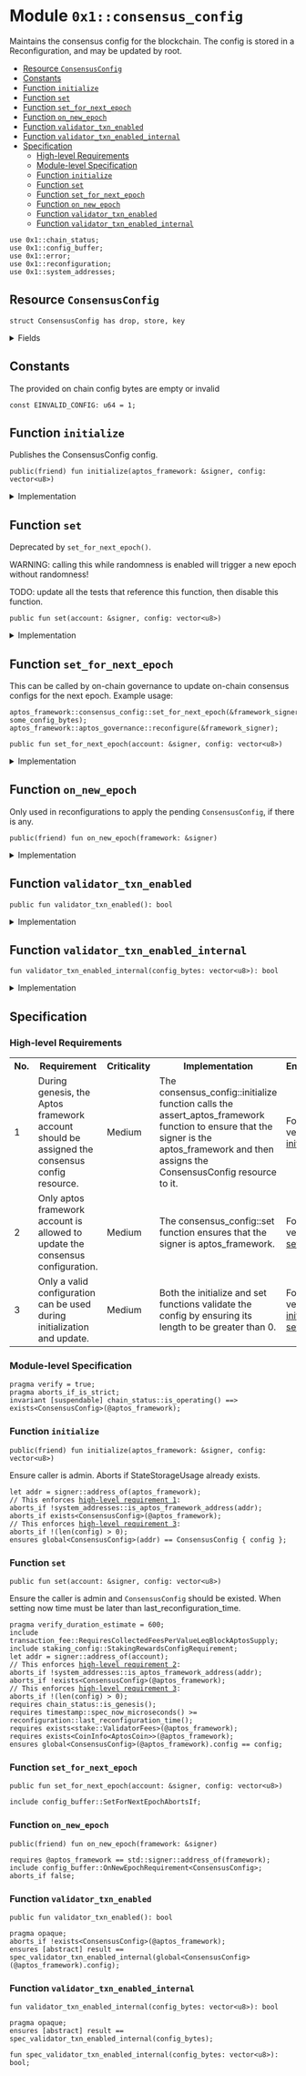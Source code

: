 
<a id="0x1_consensus_config"></a>

# Module `0x1::consensus_config`

Maintains the consensus config for the blockchain. The config is stored in a
Reconfiguration, and may be updated by root.


-  [Resource `ConsensusConfig`](#0x1_consensus_config_ConsensusConfig)
-  [Constants](#@Constants_0)
-  [Function `initialize`](#0x1_consensus_config_initialize)
-  [Function `set`](#0x1_consensus_config_set)
-  [Function `set_for_next_epoch`](#0x1_consensus_config_set_for_next_epoch)
-  [Function `on_new_epoch`](#0x1_consensus_config_on_new_epoch)
-  [Function `validator_txn_enabled`](#0x1_consensus_config_validator_txn_enabled)
-  [Function `validator_txn_enabled_internal`](#0x1_consensus_config_validator_txn_enabled_internal)
-  [Specification](#@Specification_1)
    -  [High-level Requirements](#high-level-req)
    -  [Module-level Specification](#module-level-spec)
    -  [Function `initialize`](#@Specification_1_initialize)
    -  [Function `set`](#@Specification_1_set)
    -  [Function `set_for_next_epoch`](#@Specification_1_set_for_next_epoch)
    -  [Function `on_new_epoch`](#@Specification_1_on_new_epoch)
    -  [Function `validator_txn_enabled`](#@Specification_1_validator_txn_enabled)
    -  [Function `validator_txn_enabled_internal`](#@Specification_1_validator_txn_enabled_internal)


<pre><code>use 0x1::chain_status;<br/>use 0x1::config_buffer;<br/>use 0x1::error;<br/>use 0x1::reconfiguration;<br/>use 0x1::system_addresses;<br/></code></pre>



<a id="0x1_consensus_config_ConsensusConfig"></a>

## Resource `ConsensusConfig`



<pre><code>struct ConsensusConfig has drop, store, key<br/></code></pre>



<details>
<summary>Fields</summary>


<dl>
<dt>
<code>config: vector&lt;u8&gt;</code>
</dt>
<dd>

</dd>
</dl>


</details>

<a id="@Constants_0"></a>

## Constants


<a id="0x1_consensus_config_EINVALID_CONFIG"></a>

The provided on chain config bytes are empty or invalid


<pre><code>const EINVALID_CONFIG: u64 &#61; 1;<br/></code></pre>



<a id="0x1_consensus_config_initialize"></a>

## Function `initialize`

Publishes the ConsensusConfig config.


<pre><code>public(friend) fun initialize(aptos_framework: &amp;signer, config: vector&lt;u8&gt;)<br/></code></pre>



<details>
<summary>Implementation</summary>


<pre><code>public(friend) fun initialize(aptos_framework: &amp;signer, config: vector&lt;u8&gt;) &#123;<br/>    system_addresses::assert_aptos_framework(aptos_framework);<br/>    assert!(vector::length(&amp;config) &gt; 0, error::invalid_argument(EINVALID_CONFIG));<br/>    move_to(aptos_framework, ConsensusConfig &#123; config &#125;);<br/>&#125;<br/></code></pre>



</details>

<a id="0x1_consensus_config_set"></a>

## Function `set`

Deprecated by <code>set_for_next_epoch()</code>.

WARNING: calling this while randomness is enabled will trigger a new epoch without randomness!

TODO: update all the tests that reference this function, then disable this function.


<pre><code>public fun set(account: &amp;signer, config: vector&lt;u8&gt;)<br/></code></pre>



<details>
<summary>Implementation</summary>


<pre><code>public fun set(account: &amp;signer, config: vector&lt;u8&gt;) acquires ConsensusConfig &#123;<br/>    system_addresses::assert_aptos_framework(account);<br/>    chain_status::assert_genesis();<br/>    assert!(vector::length(&amp;config) &gt; 0, error::invalid_argument(EINVALID_CONFIG));<br/><br/>    let config_ref &#61; &amp;mut borrow_global_mut&lt;ConsensusConfig&gt;(@aptos_framework).config;<br/>    &#42;config_ref &#61; config;<br/><br/>    // Need to trigger reconfiguration so validator nodes can sync on the updated configs.<br/>    reconfiguration::reconfigure();<br/>&#125;<br/></code></pre>



</details>

<a id="0x1_consensus_config_set_for_next_epoch"></a>

## Function `set_for_next_epoch`

This can be called by on-chain governance to update on-chain consensus configs for the next epoch.
Example usage:
```
aptos_framework::consensus_config::set_for_next_epoch(&framework_signer, some_config_bytes);
aptos_framework::aptos_governance::reconfigure(&framework_signer);
```


<pre><code>public fun set_for_next_epoch(account: &amp;signer, config: vector&lt;u8&gt;)<br/></code></pre>



<details>
<summary>Implementation</summary>


<pre><code>public fun set_for_next_epoch(account: &amp;signer, config: vector&lt;u8&gt;) &#123;<br/>    system_addresses::assert_aptos_framework(account);<br/>    assert!(vector::length(&amp;config) &gt; 0, error::invalid_argument(EINVALID_CONFIG));<br/>    std::config_buffer::upsert&lt;ConsensusConfig&gt;(ConsensusConfig &#123;config&#125;);<br/>&#125;<br/></code></pre>



</details>

<a id="0x1_consensus_config_on_new_epoch"></a>

## Function `on_new_epoch`

Only used in reconfigurations to apply the pending <code>ConsensusConfig</code>, if there is any.


<pre><code>public(friend) fun on_new_epoch(framework: &amp;signer)<br/></code></pre>



<details>
<summary>Implementation</summary>


<pre><code>public(friend) fun on_new_epoch(framework: &amp;signer) acquires ConsensusConfig &#123;<br/>    system_addresses::assert_aptos_framework(framework);<br/>    if (config_buffer::does_exist&lt;ConsensusConfig&gt;()) &#123;<br/>        let new_config &#61; config_buffer::extract&lt;ConsensusConfig&gt;();<br/>        if (exists&lt;ConsensusConfig&gt;(@aptos_framework)) &#123;<br/>            &#42;borrow_global_mut&lt;ConsensusConfig&gt;(@aptos_framework) &#61; new_config;<br/>        &#125; else &#123;<br/>            move_to(framework, new_config);<br/>        &#125;;<br/>    &#125;<br/>&#125;<br/></code></pre>



</details>

<a id="0x1_consensus_config_validator_txn_enabled"></a>

## Function `validator_txn_enabled`



<pre><code>public fun validator_txn_enabled(): bool<br/></code></pre>



<details>
<summary>Implementation</summary>


<pre><code>public fun validator_txn_enabled(): bool acquires ConsensusConfig &#123;<br/>    let config_bytes &#61; borrow_global&lt;ConsensusConfig&gt;(@aptos_framework).config;<br/>    validator_txn_enabled_internal(config_bytes)<br/>&#125;<br/></code></pre>



</details>

<a id="0x1_consensus_config_validator_txn_enabled_internal"></a>

## Function `validator_txn_enabled_internal`



<pre><code>fun validator_txn_enabled_internal(config_bytes: vector&lt;u8&gt;): bool<br/></code></pre>



<details>
<summary>Implementation</summary>


<pre><code>native fun validator_txn_enabled_internal(config_bytes: vector&lt;u8&gt;): bool;<br/></code></pre>



</details>

<a id="@Specification_1"></a>

## Specification




<a id="high-level-req"></a>

### High-level Requirements

<table>
<tr>
<th>No.</th><th>Requirement</th><th>Criticality</th><th>Implementation</th><th>Enforcement</th>
</tr>

<tr>
<td>1</td>
<td>During genesis, the Aptos framework account should be assigned the consensus config resource.</td>
<td>Medium</td>
<td>The consensus_config::initialize function calls the assert_aptos_framework function to ensure that the signer is the aptos_framework and then assigns the ConsensusConfig resource to it.</td>
<td>Formally verified via <a href="#high-level-req-1">initialize</a>.</td>
</tr>

<tr>
<td>2</td>
<td>Only aptos framework account is allowed to update the consensus configuration.</td>
<td>Medium</td>
<td>The consensus_config::set function ensures that the signer is aptos_framework.</td>
<td>Formally verified via <a href="#high-level-req-2">set</a>.</td>
</tr>

<tr>
<td>3</td>
<td>Only a valid configuration can be used during initialization and update.</td>
<td>Medium</td>
<td>Both the initialize and set functions validate the config by ensuring its length to be greater than 0.</td>
<td>Formally verified via <a href="#high-level-req-3.1">initialize</a> and <a href="#high-level-req-3.2">set</a>.</td>
</tr>

</table>




<a id="module-level-spec"></a>

### Module-level Specification


<pre><code>pragma verify &#61; true;<br/>pragma aborts_if_is_strict;<br/>invariant [suspendable] chain_status::is_operating() &#61;&#61;&gt; exists&lt;ConsensusConfig&gt;(@aptos_framework);<br/></code></pre>



<a id="@Specification_1_initialize"></a>

### Function `initialize`


<pre><code>public(friend) fun initialize(aptos_framework: &amp;signer, config: vector&lt;u8&gt;)<br/></code></pre>


Ensure caller is admin.
Aborts if StateStorageUsage already exists.


<pre><code>let addr &#61; signer::address_of(aptos_framework);<br/>// This enforces <a id="high-level-req-1" href="#high-level-req">high-level requirement 1</a>:
aborts_if !system_addresses::is_aptos_framework_address(addr);<br/>aborts_if exists&lt;ConsensusConfig&gt;(@aptos_framework);<br/>// This enforces <a id="high-level-req-3.1" href="#high-level-req">high-level requirement 3</a>:
aborts_if !(len(config) &gt; 0);<br/>ensures global&lt;ConsensusConfig&gt;(addr) &#61;&#61; ConsensusConfig &#123; config &#125;;<br/></code></pre>



<a id="@Specification_1_set"></a>

### Function `set`


<pre><code>public fun set(account: &amp;signer, config: vector&lt;u8&gt;)<br/></code></pre>


Ensure the caller is admin and <code>ConsensusConfig</code> should be existed.
When setting now time must be later than last_reconfiguration_time.


<pre><code>pragma verify_duration_estimate &#61; 600;<br/>include transaction_fee::RequiresCollectedFeesPerValueLeqBlockAptosSupply;<br/>include staking_config::StakingRewardsConfigRequirement;<br/>let addr &#61; signer::address_of(account);<br/>// This enforces <a id="high-level-req-2" href="#high-level-req">high-level requirement 2</a>:
aborts_if !system_addresses::is_aptos_framework_address(addr);<br/>aborts_if !exists&lt;ConsensusConfig&gt;(@aptos_framework);<br/>// This enforces <a id="high-level-req-3.2" href="#high-level-req">high-level requirement 3</a>:
aborts_if !(len(config) &gt; 0);<br/>requires chain_status::is_genesis();<br/>requires timestamp::spec_now_microseconds() &gt;&#61; reconfiguration::last_reconfiguration_time();<br/>requires exists&lt;stake::ValidatorFees&gt;(@aptos_framework);<br/>requires exists&lt;CoinInfo&lt;AptosCoin&gt;&gt;(@aptos_framework);<br/>ensures global&lt;ConsensusConfig&gt;(@aptos_framework).config &#61;&#61; config;<br/></code></pre>



<a id="@Specification_1_set_for_next_epoch"></a>

### Function `set_for_next_epoch`


<pre><code>public fun set_for_next_epoch(account: &amp;signer, config: vector&lt;u8&gt;)<br/></code></pre>




<pre><code>include config_buffer::SetForNextEpochAbortsIf;<br/></code></pre>



<a id="@Specification_1_on_new_epoch"></a>

### Function `on_new_epoch`


<pre><code>public(friend) fun on_new_epoch(framework: &amp;signer)<br/></code></pre>




<pre><code>requires @aptos_framework &#61;&#61; std::signer::address_of(framework);<br/>include config_buffer::OnNewEpochRequirement&lt;ConsensusConfig&gt;;<br/>aborts_if false;<br/></code></pre>



<a id="@Specification_1_validator_txn_enabled"></a>

### Function `validator_txn_enabled`


<pre><code>public fun validator_txn_enabled(): bool<br/></code></pre>




<pre><code>pragma opaque;<br/>aborts_if !exists&lt;ConsensusConfig&gt;(@aptos_framework);<br/>ensures [abstract] result &#61;&#61; spec_validator_txn_enabled_internal(global&lt;ConsensusConfig&gt;(@aptos_framework).config);<br/></code></pre>



<a id="@Specification_1_validator_txn_enabled_internal"></a>

### Function `validator_txn_enabled_internal`


<pre><code>fun validator_txn_enabled_internal(config_bytes: vector&lt;u8&gt;): bool<br/></code></pre>




<pre><code>pragma opaque;<br/>ensures [abstract] result &#61;&#61; spec_validator_txn_enabled_internal(config_bytes);<br/></code></pre>




<a id="0x1_consensus_config_spec_validator_txn_enabled_internal"></a>


<pre><code>fun spec_validator_txn_enabled_internal(config_bytes: vector&lt;u8&gt;): bool;<br/></code></pre>


[move-book]: https://aptos.dev/move/book/SUMMARY
